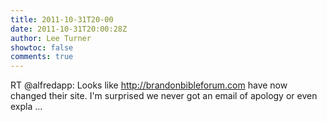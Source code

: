 ```yaml
---
title: 2011-10-31T20-00
date: 2011-10-31T20:00:28Z
author: Lee Turner
showtoc: false
comments: true
---
```


RT @alfredapp: Looks like http://brandonbibleforum.com have now changed their site. I'm surprised we never got an email of apology or even expla ...

